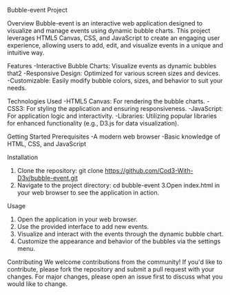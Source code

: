 Bubble-event Project

Overview
Bubble-event is an interactive web application designed to visualize and manage events using dynamic bubble charts. This project leverages HTML5 Canvas, CSS, and JavaScript to create an engaging user experience, allowing users to add, edit, and visualize events in a unique and intuitive way.

Features
-Interactive Bubble Charts: Visualize events as dynamic bubbles that2
-Responsive Design: Optimized for various screen sizes and devices.
-Customizable: Easily modify bubble colors, sizes, and behavior to suit your needs.

Technologies Used
-HTML5 Canvas: For rendering the bubble charts.
-CSS3: For styling the application and ensuring responsiveness.
-JavaScript: For application logic and interactivity.
-Libraries: Utilizing popular libraries for enhanced functionality (e.g., D3.js for data visualization).

Getting Started
Prerequisites
-A modern web browser
-Basic knowledge of HTML, CSS, and JavaScript

Installation
1. Clone the repository:
git clone https://github.com/Cod3-With-D3v/bubble-event.git
2. Navigate to the project directory:
cd bubble-event
3.Open index.html in your web browser to see the application in action.

Usage
1. Open the application in your web browser.
2. Use the provided interface to add new events.
3. Visualize and interact with the events through the dynamic bubble chart.
4. Customize the appearance and behavior of the bubbles via the settings menu.

Contributing
We welcome contributions from the community! If you'd like to contribute, please fork the repository and submit a pull request with your changes. For major changes, please open an issue first to discuss what you would like to change.
